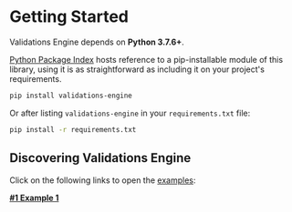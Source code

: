 # Getting Started

Validations Engine depends on **Python 3.7.6+**.

[Python Package Index](https://pypi.org/project/validations-engine/) hosts reference to a pip-installable 
module of this library, using it is as straightforward as including it on your project's requirements.

```bash
pip install validations-engine
```

Or after listing `validations-engine` in your `requirements.txt` file:

```bash
pip install -r requirements.txt
```

## Discovering Validations Engine

Click on the following links to open the [examples](https://github.com/quintoandar/validations-engine/tree/main/examples):

**[#1 Example 1](https://github.com/quintoandar/validations-engine/blob/main/examples/example.py)**
